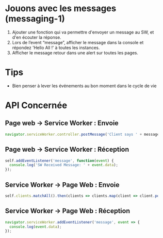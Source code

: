 # Jouons avec les messages (messaging-1)

1. Ajouter une fonction qui va permettre d'envoyer un message au SW, et d'en écouter la réponse.
2. Lors de l’event “message”, afficher le message dans la console et répondez 'Hello All !' à toutes les instances.
3. Afficher le message retour dans une alert sur toutes les pages.

# Tips

- Bien penser à lever les événements au bon moment dans le cycle de vie

# API Concernée

## Page web -> Service Worker : Envoie

```javascript
navigator.serviceWorker.controller.postMessage('Client says ' + message);
```

## Page web -> Service Worker : Réception

```javascript
self.addEventListener('message', function(event) {
  console.log('SW Received Message: ' + event.data);
});
```

## Service Worker -> Page Web : Envoie

```javascript
self.clients.matchAll().then(clients => clients.map(client => client.postMessage('Hello All !')));
```

## Service Worker -> Page Web : Réception

```javascript
navigator.serviceWorker.addEventListener('message', event => {
  console.log(event.data);
});
```
